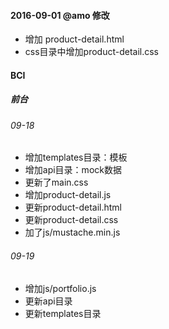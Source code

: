 #### 2016-09-01 @amo 修改
- 增加 product-detail.html
- css目录中增加product-detail.css


#### BCI
##### 前台
###### 09-18
- 增加templates目录：模板
- 增加api目录：mock数据
- 更新了main.css
- 增加product-detail.js
- 更新product-detail.html
- 更新product-detail.css
- 加了js/mustache.min.js

###### 09-19
- 增加js/portfolio.js
- 更新api目录
- 更新templates目录
